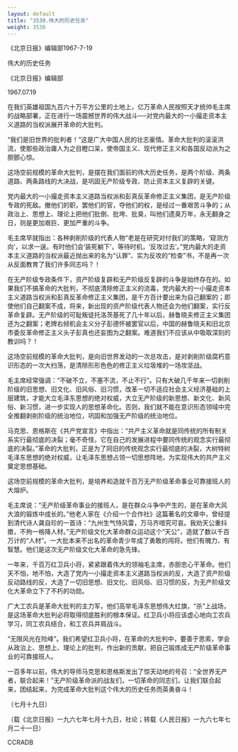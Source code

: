 ```yaml
---
layout: default
title: "3530.伟大的历史任务"
weight: 3530
---
```


《北京日报》编辑部1967-7-19

伟大的历史任务

《北京日报》编辑部

1967.07.19

在我们英雄祖国九百六十万平方公里的土地上，亿万革命人民按照天才统帅毛主席的战略部署，正在进行一场震撼世界的伟大战斗──对党内最大的一小撮走资本主义道路的当权派展开革命的大批判。

“我们是旧世界的批判者！”这是广大中国人民的壮志豪情。革命大批判的滚滚洪流，使那些政治庸人为之目瞪口呆，使帝国主义、现代修正主义和各国反动派为之胆颤心惊。

这场空前规模的革命大批判，是摆在我们面前的伟大历史任务，是两个阶级、两条道路、两条路线的大决战，是巩固无产阶级专政、防止资本主义复辟的关键。

党内最大的一小撮走资本主义道路当权派和彭真反革命修正主义集团，是无产阶级专政的死敌。撤他们的职，罢他们的官，夺他们的权，是经过一番艰苦斗争的；从政治上、思想上、理论上把他们批倒、批垮、批臭，叫他们遗臭万年，永无翻身之日，则是更加艰巨、更加严重的斗争。

毛主席早就指出：各种剥削阶级的代表人物“老是在研究对付我们的策略，‘窥测方向’，以求一逞。有时他们会‘装死躺下’，等待时机，‘反攻过去’。”党内最大的走资本主义道路的当权派最近抛出来的名为“认罪”、实为反攻的“检查”书，不是再一次从反面教育了我们许多同志吗？！

在无产阶级专政条件下，资产阶级复辟和无产阶级反复辟的斗争是始终存在的。如果我们不搞革命的大批判，不彻底清除修正主义的流毒，党内最大的一小撮走资本主义道路当权派和彭真反革命修正主义集团，是千方百计要出来为自己翻案的；即使他们自己翻案不成，将来，新出现的资产阶级代表人物还会为他们翻案，实行反革命复辟。无产阶级的可耻叛徒托洛茨基死了几十年以后，赫鲁晓夫修正主义集团还为之翻案；老牌右倾机会主义分子彭德怀被罢官以后，中国的赫鲁晓夫和旧北京市委反革命修正主义头子彭真也还妄图为之翻案。难道我们不应该从中吸取深刻的教训吗？！

这场空前规模的革命大批判，是向旧世界发动的一次总攻击，是对剥削阶级腐朽意识形态的一次大扫荡，是清除形形色色的修正主义垃圾堆的一场攻坚战。

毛主席经常强调：“不破不立，不塞不流，不止不行”。只有大破几千年来一切剥削阶级的旧思想、旧文化、旧风俗、旧习惯，改革一切不适应社会主义经济基础的上层建筑，才能大立毛泽东思想的绝对权威，大立无产阶级的新思想、新文化、新风俗、新习惯，进一步实现人的思想革命化。否则，我们就不能在意识形态领域中完全推翻剥削阶级的统治地位，巩固和加强无产阶级的统治地位。

马克思、恩格斯在《共产党宣言》中指出：“共产主义革命就是同传统的所有制关系实行最彻底的决裂；毫不奇怪，它在自己的发展进程中要同传统的观念实行最彻底的决裂。”革命的大批判，正是为了同旧的传统观念实行最彻底的决裂，大树特树毛泽东思想的绝对权威，让毛泽东思想占领一切思想阵地，为实现伟大的共产主义奠定思想基础。

这场空前规模的革命大批判，是培养和造就千百万无产阶级革命事业可靠接班人的大熔炉。

毛主席说：“无产阶级革命事业的接班人，是在群众斗争中产生的，是在革命大风大浪的锻炼中成长的。”他老人家在《介绍一个合作社》这篇著名的文章中，曾经提到清代诗人龚自珍的一首诗：“九州生气恃风雷，万马齐喑究可哀。我劝天公重抖擞，不拘一格降人材。”无产阶级文化大革命群众运动这个“天公”，造就了数以千百万计的“人材”。一大批本来不出名的革命青少年成了勇敢的闯将。他们有魄力、有智慧。他们是这次无产阶级文化大革命的急先锋。

一年来，千百万红卫兵小将，紧紧跟着伟大的领袖毛主席，赤胆忠心干革命。他们天不怕，地不怕，大造了党内一小撮走资本主义道路当权派的反，大造了资产阶级反动路线的反，大造了一切旧思想、旧文化、旧风俗、旧习惯的反，为无产阶级文化大革命立下了不朽的功勋。

广大工农兵是革命大批判的主力军，他们高举毛泽东思想伟大红旗，“杀”上战场，是这场革命大批判必将取得彻底胜利的根本保证。红卫兵小将应该虚心地向工农兵学习，同工农兵结合，和工农兵并肩战斗。

“无限风光在险峰”。我们希望红卫兵小将，在革命的大批判中，要善于思索，学会从政治上、思想上、理论上的批判，作出新的贡献，把自己锻炼成无产阶级革命事业的可靠接班人。

一百多年以前，伟大的导师马克思和恩格斯发出了惊天动地的号召：“全世界无产者，联合起来！”无产阶级革命派的战友们，一切革命的同志们，让我们联合起来，团结起来，为完成革命大批判这个伟大的历史任务而英勇奋斗！

（七月十九日）

（载《北京日报》一九六七年七月十九日，社论；转载《人民日报》一九六七年七月二十一日）

CCRADB

